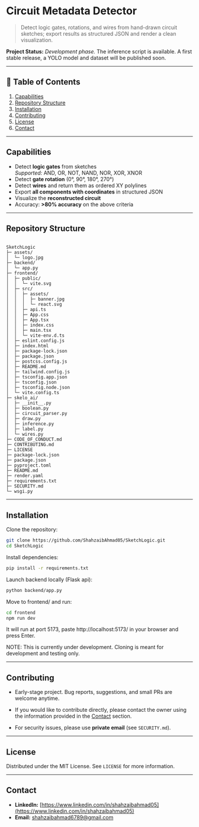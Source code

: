 # Circuit Metadata Detector

> Detect logic gates, rotations, and wires from hand-drawn circuit sketches; export results as structured JSON and render a clean visualization.

**Project Status:** *Development phase.* The inference script is available. A first stable release, a YOLO model and dataset will be published soon.

---

## 📌 Table of Contents
1. [Capabilities](#capabilities)
2. [Repository Structure](#repository-structure)
3. [Installation](#installation)
4. [Contributing](#contributing)
5. [License](#license)
6. [Contact](#contact)

---

## Capabilities
- Detect **logic gates** from sketches  
  *Supported:* AND, OR, NOT, NAND, NOR, XOR, XNOR
- Detect **gate rotation** (0°, 90°, 180°, 270°)
- Detect **wires** and return them as ordered XY polylines
- Export **all components with coordinates** in structured JSON
- Visualize the **reconstructed circuit**
- Accuracy: **>80% accuracy** on the above criteria

---

## Repository Structure
```

SketchLogic
├─ assets/
│  └─ logo.jpg
├─ backend/
│  └─ app.py
├─ frontend/
│  ├─ public/
│  │  └─ vite.svg
│  ├─ src/
│  │  ├─ assets/
│  │  │  ├─ banner.jpg
│  │  │  └─ react.svg
│  │  ├─ api.ts
│  │  ├─ App.css
│  │  ├─ App.tsx
│  │  ├─ index.css
│  │  ├─ main.tsx
│  │  └─ vite-env.d.ts
│  ├─ eslint.config.js
│  ├─ index.html
│  ├─ package-lock.json
│  ├─ package.json
│  ├─ postcss.config.js
│  ├─ README.md
│  ├─ tailwind.config.js
│  ├─ tsconfig.app.json
│  ├─ tsconfig.json
│  ├─ tsconfig.node.json
│  └─ vite.config.ts
├─ skelo_ai/
│  ├─ __init__.py
│  ├─ boolean.py
│  ├─ circuit_parser.py
│  ├─ draw.py
│  ├─ inference.py
│  ├─ label.py
│  └─ wires.py
├─ CODE_OF_CONDUCT.md
├─ CONTRIBUTING.md
├─ LICENSE
├─ package-lock.json
├─ package.json
├─ pyproject.toml
├─ README.md
├─ render.yaml
├─ requirements.txt
├─ SECURITY.md
└─ wsgi.py

````

---

## Installation

Clone the repository:

```bash
git clone https://github.com/ShahzaibAhmad05/SketchLogic.git
cd SketchLogic
````

Install dependencies:

```bash
pip install -r requirements.txt
````

Launch backend locally (Flask api):

```bash
python backend/app.py
````

Move to frontend/ and run:

```bash
cd frontend
npm run dev
````

It will run at port 5173, paste http://localhost:5173/ in your browser and press Enter.

NOTE: This is currently under development. Cloning is meant for development and testing only.

---

## Contributing

- Early-stage project. Bug reports, suggestions, and small PRs are welcome anytime.

- If you would like to contribute directly, please contact the owner using the information provided in the [Contact](#contact) section.

- For security issues, please use **private email** (see `SECURITY.md`).

---

## License

Distributed under the MIT License. See `LICENSE` for more information.


---

## Contact

* **LinkedIn:** [https://www.linkedin.com/in/shahzaibahmad05](https://www.linkedin.com/in/shahzaibahmad05)
* **Email:** [shahzaibahmad6789@gmail.com](mailto:shahzaibahmad6789@gmail.com)
